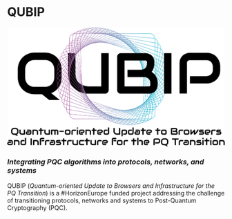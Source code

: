 # QUBIP

![QUBIP Logo](QUBIP_FullLogo.png)

### _Integrating PQC algorithms into protocols, networks, and systems_

QUBIP (_Quantum-oriented Update to Browsers and Infrastructure for the PQ Transition_) is a #HorizonEurope funded project addressing the challenge of transitioning protocols, networks and systems to Post-Quantum Cryptography (PQC).
